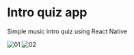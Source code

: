 # Intro quiz app

Simple music intro quiz using React Native

![01](https://user-images.githubusercontent.com/88080506/159565131-291a03a2-57ff-4101-95e7-65a5759f52b1.png=250x300)
![02](https://user-images.githubusercontent.com/88080506/159565151-ab570c32-943a-40c4-9c94-22b4bbd34bdd.png)
